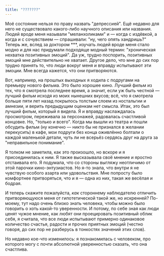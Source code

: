 ```yaml
---
title: "???????"
---
```


Моё состояние нельзя по праву назвать "депрессией". Ещё недавно для него не
существовало какого-либо научного описания или названия. Людей вроде меня
называли "меланхоликами" и — когда с издёвкой, а когда и с сочувствием —
спрашивали: "ну, чего опять хандришь?" Теперь же, вслед за доктором ***, изучать
людей вроде меня стало модно и для нас придумали подходяще модный термин:
"хроническая нехватка позитивных эмоций". Да уж, трудно поспорить, позитивных
эмоций мне действительно не хватает. Другое дело, что мне до сих пор трудно
принять то, что люди вокруг меня и вправду испытывают эти эмоции. Мне всегда
кажется, что они притворяются.

Вот, например, на прошлых выходных я ходила с подругами на премьеру нового
фильма. Это было хорошее кино. Лучший фильм из тех, что я смотрела последнее
время, а значит, если уж быть честной — лучший фильм исходя из моих нынешних
вкусов; всё, что я смотрела больше пяти лет назад покрылось толстым слоем из
ностальгии и амнезии, и верить предыдущим оценкам нет смысла. Итак, это был
лучший фильм, который я видела. Я и вправду наслаждалась просмотром, переживала
за персонажей, радовалась счастливой концовке. Но, "только и всего". Когда мы
вышли из театра и пошли обсудить фильм (ну конечно — никто бы не признался в
желании перекусить) в кафе, мои подруги без конца оживлённо болтали о каждой
маленькой детали, чуть ли не всерьёз сердясь друг на друга за "неправильное
понимание".

Я толком не заметила, как это произошло, но вскоре и я присоединилась к ним. Я
также высказывала своё мнение и яростно отстаивала его. Я подумала, что со
стороны выгляжу неотличимо от этой парочки кино-энтузиастов. Но я-то знала, что
внутри я не чувствую особого азарта или удовольствия. Мне попросту было
комфортнее притворяться, что и я — одна из них, такая же весёлая и бодрая.

И теперь скажите пожалуйста, *как* стороннему наблюдателю отличить
притворяющуюся меня от гипотетической такой же, но искренней? По-моему, тут надо
очень близко знать человека, чтобы можно было говорить о хоть какой-то
уверенности. И потому, по себе зная как люди ценят чужое мнение, как любят они
проецировать позитивный облик себя, я считала, что все люди испытывают примерно
одинаковое количество счастья, радости и прочих приятных эмоций (честно говоря,
до сих пор не разберусь в тонкостях значений этих слов).

Но недавно кое-что изменилось: я познакомилась с человеком, про которого могу с
почти абсолютной уверенностью сказать, что она счастлива.
